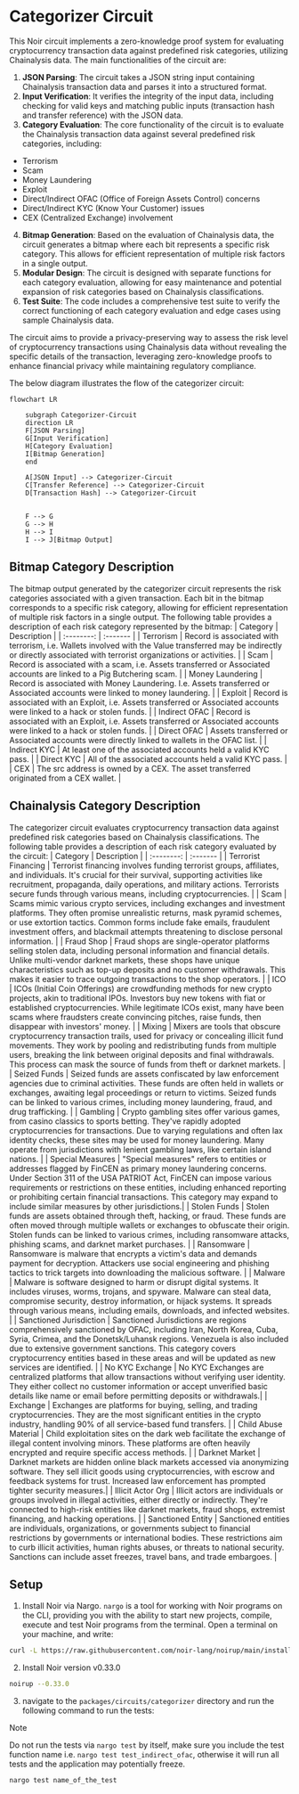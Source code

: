 # Categorizer Circuit
This Noir circuit implements a zero-knowledge proof system for evaluating cryptocurrency transaction data against predefined risk categories, utilizing Chainalysis data. The main functionalities of the circuit are:

1. **JSON Parsing**: The circuit takes a JSON string input containing Chainalysis transaction data and parses it into a structured format.
2. **Input Verification**: It verifies the integrity of the input data, including checking for valid keys and matching public inputs (transaction hash and transfer reference) with the JSON data.
3. **Category Evaluation**: The core functionality of the circuit is to evaluate the Chainalysis transaction data against several predefined risk categories, including:

* Terrorism
* Scam
* Money Laundering
* Exploit
* Direct/Indirect OFAC (Office of Foreign Assets Control) concerns
* Direct/Indirect KYC (Know Your Customer) issues
* CEX (Centralized Exchange) involvement


4. **Bitmap Generation**: Based on the evaluation of Chainalysis data, the circuit generates a bitmap where each bit represents a specific risk category. This allows for efficient representation of multiple risk factors in a single output.
5. **Modular Design**: The circuit is designed with separate functions for each category evaluation, allowing for easy maintenance and potential expansion of risk categories based on Chainalysis classifications.
6. **Test Suite**: The code includes a comprehensive test suite to verify the correct functioning of each category evaluation and edge cases using sample Chainalysis data.

The circuit aims to provide a privacy-preserving way to assess the risk level of cryptocurrency transactions using Chainalysis data without revealing the specific details of the transaction, leveraging zero-knowledge proofs to enhance financial privacy while maintaining regulatory compliance.

The below diagram illustrates the flow of the categorizer circuit:

```mermaid
flowchart LR
    
    subgraph Categorizer-Circuit
    direction LR
    F[JSON Parsing]
    G[Input Verification]
    H[Category Evaluation]
    I[Bitmap Generation]
    end

    A[JSON Input] --> Categorizer-Circuit
    C[Transfer Reference] --> Categorizer-Circuit
    D[Transaction Hash] --> Categorizer-Circuit
    
    
    F --> G
    G --> H
    H --> I
    I --> J[Bitmap Output]
```

## Bitmap Category Description
The bitmap output generated by the categorizer circuit represents the risk categories associated with a given transaction. Each bit in the bitmap corresponds to a specific risk category, allowing for efficient representation of multiple risk factors in a single output. The following table provides a description of each risk category represented by the bitmap:
| Category   | Description |
| :--------: | :-------    |
| Terrorism  | Record is associated with terrorism, i.e. Wallets involved with the Value transferred may be indirectly or directly associated with terrorist organizations or activities. |
| Scam       | Record is associated with a scam, i.e. Assets transferred or Associated accounts are linked to a Pig Butchering scam. |
| Money Laundering    | Record is associated with Money Laundering. I.e. Assets transferred or Associated accounts were linked to money laundering. |
| Exploit    | Record is associated with an Exploit, i.e. Assets transferred or Associated accounts were linked to a hack or stolen funds. |
| Indirect OFAC | Record is associated with an Exploit, i.e. Assets transferred or Associated accounts were linked to a hack or stolen funds. |
| Direct OFAC | Assets transferred or Associated accounts were directly linked to wallets in the OFAC list. |
| Indirect KYC | At least one of the associated accounts held a valid KYC pass. |
| Direct KYC | All of the associated accounts held a valid KYC pass. |
| CEX | The src address is owned by a CEX. The asset transferred originated from a CEX wallet. |

## Chainalysis Category Description
The categorizer circuit evaluates cryptocurrency transaction data against predefined risk categories based on Chainalysis classifications. The following table provides a description of each risk category evaluated by the circuit:
| Category   | Description |
| :--------: | :-------    |
| Terrorist Financing | Terrorist financing involves funding terrorist groups, affiliates, and individuals. It's crucial for their survival, supporting activities like recruitment, propaganda, daily operations, and military actions. Terrorists secure funds through various means, including cryptocurrencies. |
| Scam | Scams mimic various crypto services, including exchanges and investment platforms. They often promise unrealistic returns, mask pyramid schemes, or use extortion tactics. Common forms include fake emails, fraudulent investment offers, and blackmail attempts threatening to disclose personal information. |
| Fraud Shop | Fraud shops are single-operator platforms selling stolen data, including personal information and financial details. Unlike multi-vendor darknet markets, these shops have unique characteristics such as top-up deposits and no customer withdrawals. This makes it easier to trace outgoing transactions to the shop operators. |
| ICO | ICOs (Initial Coin Offerings) are crowdfunding methods for new crypto projects, akin to traditional IPOs. Investors buy new tokens with fiat or established cryptocurrencies. While legitimate ICOs exist, many have been scams where fraudsters create convincing pitches, raise funds, then disappear with investors' money. |
| Mixing | Mixers are tools that obscure cryptocurrency transaction trails, used for privacy or concealing illicit fund movements. They work by pooling and redistributing funds from multiple users, breaking the link between original deposits and final withdrawals. This process can mask the source of funds from theft or darknet markets. |
| Seized Funds | Seized funds are assets confiscated by law enforcement agencies due to criminal activities. These funds are often held in wallets or exchanges, awaiting legal proceedings or return to victims. Seized funds can be linked to various crimes, including money laundering, fraud, and drug trafficking. |
| Gambling | Crypto gambling sites offer various games, from casino classics to sports betting. They've rapidly adopted cryptocurrencies for transactions. Due to varying regulations and often lax identity checks, these sites may be used for money laundering. Many operate from jurisdictions with lenient gambling laws, like certain island nations. |
| Special Measures | "Special measures" refers to entities or addresses flagged by FinCEN as primary money laundering concerns. Under Section 311 of the USA PATRIOT Act, FinCEN can impose various requirements or restrictions on these entities, including enhanced reporting or prohibiting certain financial transactions. This category may expand to include similar measures by other jurisdictions.|
| Stolen Funds | Stolen funds are assets obtained through theft, hacking, or fraud. These funds are often moved through multiple wallets or exchanges to obfuscate their origin. Stolen funds can be linked to various crimes, including ransomware attacks, phishing scams, and darknet market purchases. |
| Ransomware | Ransomware is malware that encrypts a victim's data and demands payment for decryption. Attackers use social engineering and phishing tactics to trick targets into downloading the malicious software. |
| Malware | Malware is software designed to harm or disrupt digital systems. It includes viruses, worms, trojans, and spyware. Malware can steal data, compromise security, destroy information, or hijack systems. It spreads through various means, including emails, downloads, and infected websites. |
| Sanctioned Jurisdiction | Sanctioned Jurisdictions are regions comprehensively sanctioned by OFAC, including Iran, North Korea, Cuba, Syria, Crimea, and the Donetsk/Luhansk regions. Venezuela is also included due to extensive government sanctions. This category covers cryptocurrency entities based in these areas and will be updated as new services are identified. |
| No KYC Exchange | No KYC Exchanges are centralized platforms that allow transactions without verifying user identity. They either collect no customer information or accept unverified basic details like name or email before permitting deposits or withdrawals.|
| Exchange | Exchanges are platforms for buying, selling, and trading cryptocurrencies. They are the most significant entities in the crypto industry, handling 90% of all service-based fund transfers. |
| Child Abuse Material | Child exploitation sites on the dark web facilitate the exchange of illegal content involving minors. These platforms are often heavily encrypted and require specific access methods. |
| Darknet Market | Darknet markets are hidden online black markets accessed via anonymizing software. They sell illicit goods using cryptocurrencies, with escrow and feedback systems for trust. Increased law enforcement has prompted tighter security measures.|
| Illicit Actor Org | Illicit actors are individuals or groups involved in illegal activities, either directly or indirectly. They're connected to high-risk entities like darknet markets, fraud shops, extremist financing, and hacking operations. |
| Sanctioned Entity | Sanctioned entities are individuals, organizations, or governments subject to financial restrictions by governments or international bodies. These restrictions aim to curb illicit activities, human rights abuses, or threats to national security. Sanctions can include asset freezes, travel bans, and trade embargoes. |

## Setup
1. Install Noir via Nargo. `nargo` is a tool for working with Noir programs on the CLI, providing you with the ability to start new projects, compile, execute and test Noir programs from the terminal.
Open a terminal on your machine, and write:
```bash
curl -L https://raw.githubusercontent.com/noir-lang/noirup/main/install | bash
```
2. Install Noir version v0.33.0
```bash
noirup --0.33.0
```
3. navigate to the `packages/circuits/categorizer` directory and run the following command to run the tests:
> [!NOTE]
> Do not run the tests via `nargo test` by itself, make sure you include the test function name i.e. `nargo test test_indirect_ofac`, otherwise it will run all tests and the application may potentially freeze.
```bash
nargo test name_of_the_test
```